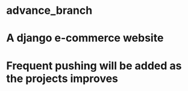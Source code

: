 # advance_branch
# A django e-commerce website 
# Frequent pushing will be added as the projects improves
